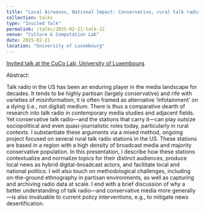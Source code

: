 ```yaml
---
title: "Local Airwaves, National Impact: Conservative, rural talk radio in the US—and why we need to study it"
collection: talks
type: "Invited Talk"
permalink: /talks/2025-02-21-talk-12
venue: "Culture & Computation Lab"
date: 2025-02-21
location: "University of Luxembourg"
---
```

[Invited talk at the CuCo Lab, University of Luxembourg](https://cucolab.uni.lu/blog/conversations-15-local-airwaves-national-impact/). 

Abstract:

Talk radio in the US has been an enduring player in the media landscape for decades. It tends to be highly partisan (largely conservative) and rife with varieties of misinformation; it is often framed as alternative ‘infotainment’ on a dying (i.e., not digital) medium. There is thus a comparative dearth of research into talk radio in contemporary media studies and adjacent fields. Yet conservative talk radio—and the stations that carry it—can play outsize sociopolitical and even quasi-journalistic roles today, particularly in rural contexts. I substantiate these arguments via a mixed method, ongoing project focused on several rural talk radio stations in the US. These stations are based in a region with a high density of broadcast media and majority conservative population. In this presentation, I describe how these stations contextualize and normalize topics for their distinct audiences, produce local news as hybrid digital-broadcast actors, and facilitate local and national politics. I will also touch on methodological challenges, including on-the-ground ethnography in partisan environments, as well as capturing and archiving radio data at scale. I end with a brief discussion of why a better understanding of talk radio—and conservative media more generally—is also invaluable to current policy interventions, e.g., to mitigate news desertification.


